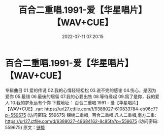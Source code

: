 ﻿---
title: 百合二重唱.1991-爱【华星唱片】【WAV+CUE】
date: 2022-07-11 07:20:15
categories: WAV车载音乐、镜像
tags: 华语中文
---
# 百合二重唱.1991-爱【华星唱片】【WAV+CUE】

专辑曲目
01.爱的传说
02.我的心情轻轻松松
03.说不完的感谢
04.伤心，是因为爱你
05.最错
06.最後的居留
07.我的心要出售
08.等待缘起
09.爲了是你，我的爱人
10.我的梦永远有个你
下载地址：
百合二重唱.1991 -
爱【华星唱片】【WAV+CUE】.rar: https://url27.ctfile.com/f/9388027-610833784-eb96c7?p=559675
(访问密码: 559675)
锦绣二重唱,  百合二重唱,凡人二重唱,南方二重: https://url27.ctfile.com/d/9388027-49684162-8c85fa?p=559675
(访问密码: 559675)
原文：[链接](https://blog.sina.com.cn/s/blog_1647c7e7601030ya9.html)